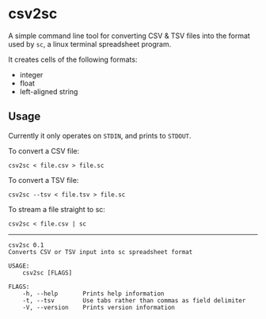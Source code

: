 csv2sc
===========

A simple command line tool for converting CSV & TSV files into the format used
by `sc`, a linux terminal spreadsheet program.

It creates cells of the following formats:

 * integer
 * float
 * left-aligned string

## Usage

Currently it only operates on `STDIN`, and prints to `STDOUT`.

To convert a CSV file:
```
csv2sc < file.csv > file.sc
```

To convert a TSV file:

```
csv2sc --tsv < file.tsv > file.sc
```

To stream a file straight to sc:

```
csv2sc < file.csv | sc
```

---

```
csv2sc 0.1
Converts CSV or TSV input into sc spreadsheet format

USAGE:
    csv2sc [FLAGS]

FLAGS:
    -h, --help       Prints help information
    -t, --tsv        Use tabs rather than commas as field delimiter
    -V, --version    Prints version information
```
